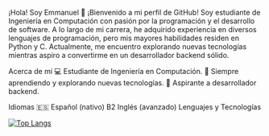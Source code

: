¡Hola! Soy Emmanuel 👋
¡Bienvenido a mi perfil de GitHub! Soy estudiante de Ingeniería en Computación con pasión por la programación y el desarrollo de software. A lo largo de mi carrera, he adquirido experiencia en diversos lenguajes de programación, pero mis mayores habilidades residen en Python y C. Actualmente, me encuentro explorando nuevas tecnologías mientras aspiro a convertirme en un desarrollador backend sólido.

Acerca de mí
💻 Estudiante de Ingeniería en Computación.
🌱 Siempre aprendiendo y explorando nuevas tecnologías.
🔭 Aspirante a desarrollador backend.

Idiomas
🇪🇸 Español (nativo)
B2 Inglés (avanzado)
Lenguajes y Tecnologías



[![Top Langs](https://github-readme-stats.vercel.app/api/top-langs/?username=trexpapu&theme=transparent)](https://github.com/anuraghazra/github-readme-stats)

